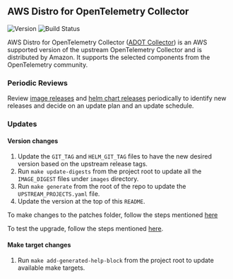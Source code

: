 ## **AWS Distro for OpenTelemetry Collector**
![Version](https://img.shields.io/badge/version-v0.42.0-blue)
![Build Status](https://codebuild.us-west-2.amazonaws.com/badges?uuid=eyJlbmNyeXB0ZWREYXRhIjoiMkdVcDNnUnZnd3NUNE4xeEtERUdyNnpRclN6aXdsbWZhaXdtL1dJYkVRNlJlWVZlMUlGSFlKbHVxTXZIMWgzTUdNWW1kU3FiSHI3ZFY0eDIrcXFNQnNZPSIsIml2UGFyYW1ldGVyU3BlYyI6IlFzaGhYckdMcVI3eTlYTksiLCJtYXRlcmlhbFNldFNlcmlhbCI6MX0%3D&branch=main)

AWS Distro for OpenTelemetry Collector ([ADOT Collector](https://github.com/aws-observability/aws-otel-collector)) is an AWS supported version of the upstream OpenTelemetry Collector and is distributed by Amazon. It supports the selected components from the OpenTelemetry community.

### Periodic Reviews
Review [image releases](https://github.com/aws-observability/aws-otel-collector/releases) and [helm chart releases](https://github.com/open-telemetry/opentelemetry-helm-charts/releases) periodically to identify new releases and decide on an update plan and an update schedule.

### Updates

#### Version changes
1. Update the `GIT_TAG` and `HELM_GIT_TAG` files to have the new desired version based on the upstream release tags.
1. Run `make update-digests` from the project root to update all the `IMAGE_DIGEST` files under `images` directory.
1. Run `make generate` from the root of the repo to update the `UPSTREAM_PROJECTS.yaml` file.
1. Update the version at the top of this `README`.

To make changes to the patches folder, follow the steps mentioned [here](https://github.com/aws/eks-anywhere-build-tooling/blob/main/docs/development/packages/update-helm-charts.md#generate-patch-files)


To test the upgrade, follow the steps mentioned [here](https://github.com/aws/eks-anywhere-build-tooling/blob/main/docs/development/packages/update-helm-charts.md#Testing).

#### Make target changes
1. Run `make add-generated-help-block` from the project root to update available make targets.